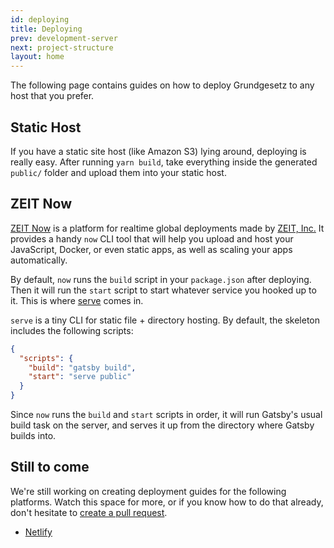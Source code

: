 ```yaml
---
id: deploying
title: Deploying
prev: development-server
next: project-structure
layout: home
---
```


The following page contains guides on how to deploy Grundgesetz to any host that you prefer.

## Static Host

If you have a static site host (like Amazon S3) lying around, deploying is really easy. After running `yarn build`, take everything inside the generated `public/` folder and upload them into your static host.

## ZEIT Now

[ZEIT Now](https://zeit.co/now) is a platform for realtime global deployments made by [ZEIT, Inc.](https://zeit.co) It provides a handy `now` CLI tool that will help you upload and host your JavaScript, Docker, or even static apps, as well as scaling your apps automatically.

By default, `now` runs the `build` script in your `package.json` after deploying. Then it will run the `start` script to start whatever service you hooked up to it. This is where [serve](https://github.com/zeit/serve) comes in.

`serve` is a tiny CLI for static file + directory hosting. By default, the skeleton includes the following scripts:

```json
{
  "scripts": {
    "build": "gatsby build",
    "start": "serve public"
  }
}
```

Since `now` runs the `build` and `start` scripts in order, it will run Gatsby's usual build task on the server, and serves it up from the directory where Gatsby builds into.

## Still to come

We're still working on creating deployment guides for the following platforms. Watch this space for more, or if you know how to do that already, don't hesitate to [create a pull request](https://github.com/kata-ai/grundgesetz-skeleton).

- [Netlify](https://www.netlify.com)
